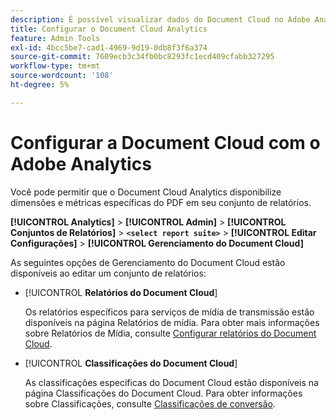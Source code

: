 ```yaml
---
description: É possível visualizar dados do Document Cloud no Adobe Analytics
title: Configurar o Document Cloud Analytics
feature: Admin Tools
exl-id: 4bcc5be7-cad1-4969-9d19-0db8f3f6a374
source-git-commit: 7609ecb3c34fb0bc8293fc1ecd409cfabb327295
workflow-type: tm+mt
source-wordcount: '108'
ht-degree: 5%

---
```


# Configurar a Document Cloud com o Adobe Analytics

Você pode permitir que o Document Cloud Analytics disponibilize dimensões e métricas específicas do PDF em seu conjunto de relatórios.

**[!UICONTROL Analytics]** > **[!UICONTROL Admin]** > **[!UICONTROL Conjuntos de Relatórios]** > **`<select report suite>`** > **[!UICONTROL Editar Configurações]** > **[!UICONTROL Gerenciamento do Document Cloud]**

As seguintes opções de Gerenciamento do Document Cloud estão disponíveis ao editar um conjunto de relatórios:

* [!UICONTROL **Relatórios do Document Cloud**]

  Os relatórios específicos para serviços de mídia de transmissão estão disponíveis na página Relatórios de mídia. Para obter mais informações sobre Relatórios de Mídia, consulte [Configurar relatórios do Document Cloud](/help/admin/admin/c-manage-report-suites/c-edit-report-suites/document-cloud-config.md).

* [!UICONTROL **Classificações do Document Cloud**]

  As classificações específicas do Document Cloud estão disponíveis na página Classificações do Document Cloud. Para obter informações sobre Classificações, consulte [Classificações de conversão](/help/admin/admin/c-manage-report-suites/c-edit-report-suites/conversion-var-admin/conversion-classifications.md).
